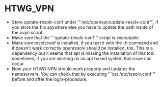 # HTWG_VPN

* Store update-resolv-conf under '''/etc/openvpn/update-resolv-conf''', if you store the file anywhere else you have to update the path inside of the ovpn script.
* Make sure that the '''update-resolv-conf''' script is executable.
* Make sure resolvconf is installed, if you test it with the -h command and it doesn't work correctly openresolv should be installed, too. This is a dependency but it seems that apt is missing the installation of this tool sometimes, if you are working on an apt based system this issue can occur.
* Now your HTWG-VPN should work properly and updates the nameservers. You can check that by executing '''cat /etc/resolv.conf''' before and after the login-procedure.
